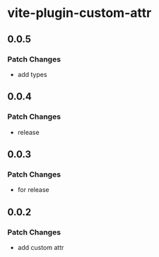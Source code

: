 # vite-plugin-custom-attr

## 0.0.5

### Patch Changes

- add types

## 0.0.4

### Patch Changes

- release

## 0.0.3

### Patch Changes

- for release

## 0.0.2

### Patch Changes

- add custom attr
